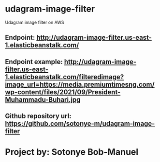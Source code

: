 # udagram-image-filter
 Udagram image filter on AWS

 ## Endpoint: http://udagram-image-filter.us-east-1.elasticbeanstalk.com/

 ## Endpoint example: http://udagram-image-filter.us-east-1.elasticbeanstalk.com/filteredimage?image_url=https://media.premiumtimesng.com/wp-content/files/2021/09/President-Muhammadu-Buhari.jpg

 ## Github repository url: https://github.com/sotonye-m/udagram-image-filter

 # Project by: Sotonye Bob-Manuel
